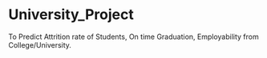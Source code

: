 # University_Project
To Predict Attrition rate of Students, On time Graduation, Employability from College/University.
